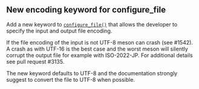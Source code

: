 ## New encoding keyword for configure_file

Add a new keyword to [`configure_file()`](#Reference-manual.md#configure_file)
that allows the developer to specify the input and output file encoding.

If the file encoding of the input is not UTF-8 meson can crash (see #1542).
A crash as with UTF-16 is the best case and the worst meson will silently
corrupt the output file for example with ISO-2022-JP. For additional details
see pull request #3135.

The new keyword defaults to UTF-8 and the documentation strongly suggest to
convert the file to UTF-8 when possible.
